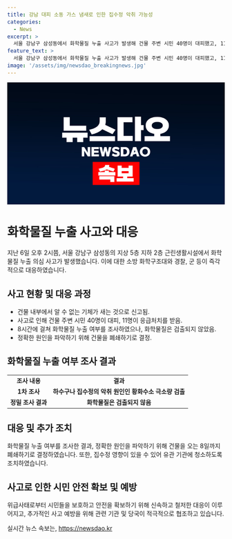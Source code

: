 ```yaml
---
title: 강남 대피 소동 가스 냄새로 인한 집수정 악취 가능성
categories:
  - News
excerpt: >
  서울 강남구 삼성동에서 화학물질 누출 사고가 발생해 건물 주변 시민 40명이 대피했고, 11명이 응급처치를 받았다. 하수구에서 황화수소가 극소량 검출돼 폐쇄되었으나 정밀 조사에서 화학물질은 발견되지 않았다. 악취는 집수정에서 올라온 것으로 보이며, 이에 따라 8일까지 건물이 폐쇄되고 청소 조치가 취해졌다. 소방당국은 정확한 원인을 파악하기 위해 추가 조사를 진행할 예정이다.
feature_text: >
  서울 강남구 삼성동에서 화학물질 누출 사고가 발생해 건물 주변 시민 40명이 대피했고, 11명이 응급처치를 받았다. 하수구에서 황화수소가 극소량 검출돼 폐쇄되었으나 정밀 조사에서 화학물질은 발견되지 않았다. 악취는 집수정에서 올라온 것으로 보이며, 이에 따라 8일까지 건물이 폐쇄되고 청소 조치가 취해졌다. 소방당국은 정확한 원인을 파악하기 위해 추가 조사를 진행할 예정이다.
image: '/assets/img/newsdao_breakingnews.jpg'
---
```


<p><img src="/assets/img/newsdao_breakingnews.jpg" alt="ranknews 속보" /></p>

<h1>화학물질 누출 사고와 대응</h1>

<p data-ke-size="size16">지난 6일 오후 2시쯤, 서울 강남구 삼성동의 지상 5층 지하 2층 근린생활시설에서 화학물질 누출 의심 사고가 발생했습니다. 이에 대한 소방 화학구조대와 경찰, 군 등이 즉각적으로 대응하였습니다.</p>

<h2 data-ke-size="size26">사고 현황 및 대응 과정</h2>

<ul>
    <li>건물 내부에서 알 수 없는 기체가 새는 것으로 신고됨.</li>
    <li>사고로 인해 건물 주변 시민 40명이 대피, 11명이 응급처치를 받음.</li>
    <li>8시간에 걸쳐 화학물질 누출 여부를 조사하였으나, 화학물질은 검출되지 않았음.</li>
    <li>정확한 원인을 파악하기 위해 건물을 폐쇄하기로 결정.</li>
</ul>

<h2 data-ke-size="size26">화학물질 누출 여부 조사 결과</h2>

<table>
    <tr>
        <td style="text-align: center; height: 17px;"><b>조사 내용</b></td>
        <td style="text-align: center; height: 17px;"><b>결과</b></td>
    </tr>
    <tr>
        <td style="text-align: center; height: 17px;"><b>1차 조사</b></td>
        <td style="text-align: center; height: 17px;"><b>하수구나 집수정의 악취 원인인 황화수소 극소량 검출</b></td>
    </tr>
    <tr>
        <td style="text-align: center; height: 17px;"><b>정밀 조사 결과</b></td>
        <td style="text-align: center; height: 17px;"><b>화학물질은 검출되지 않음</b></td>
    </tr>
</table>

<h2 data-ke-size="size26">대응 및 추가 조치</h2>

<p data-ke-size="size16">화학물질 누출 여부를 조사한 결과, 정확한 원인을 파악하기 위해 건물을 오는 8일까지 폐쇄하기로 결정하였습니다. 또한, 집수정 영향이 있을 수 있어 유관 기관에 청소하도록 조치하였습니다.</p>

<h2 data-ke-size="size26">사고로 인한 시민 안전 확보 및 예방</h2>

<p data-ke-size="size16">위급사태로부터 시민들을 보호하고 안전을 확보하기 위해 신속하고 철저한 대응이 이루어지고, 추가적인 사고 예방을 위해 관련 기관 및 당국이 적극적으로 협조하고 있습니다.</p>
실시간 뉴스 속보는, <a href="https://newsdao.kr" rel="dofollow">https://newsdao.kr</a>


